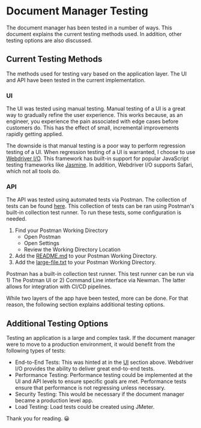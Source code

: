 # Document Manager Testing

The document manager has been tested in a number of ways.
This document explains the current testing methods used.
In addition, other testing options are also discussed.

## Current Testing Methods
The methods used for testing vary based on the application layer.
The UI and API have been tested in the current implementation.

### UI 
The UI was tested using manual testing.
Manual testing of a UI is a great way to gradually refine the user experience.
This works because, as an engineer, you experience the pain associated with edge cases before customers do. 
This has the effect of small, incremental improvements rapidly getting applied.

The downside is that manual testing is a poor way to perform regression testing of a UI.
When regression testing of a UI is warranted, I choose to use [Webdriver I/O](https://webdriver.io/). 
This framework has built-in support for popular JavaScript testing frameworks like [Jasmine](https://jasmine.github.io/). 
In addition, Webdriver I/O supports Safari, which not all tools do.

### API
The API was tested using automated tests via Postman.
The collection of tests can be found [here](./api/PostmanCollection.json).
This collection of tests can be ran using Postman's built-in collection test runner.
To run these tests, some configuration is needed.

1. Find your Postman Working Directory
    - Open Postman
    - Open Settings
    - Review the Working Directory Location
2. Add the [README.md](../README.md) to your Postman Working Directory.
3. Add the [large-file.txt](./api/large-file.txt) to your Postman Working Directory.

Postman has a built-in collection test runner.
This test runner can be run via 1) The Postman UI or 2) Command Line interface via Newman. 
The latter allows for integration with CI/CD pipelines.

While two layers of the app have been tested, more can be done.
For that reason, the following section explains additional testing options.

## Additional Testing Options 
Testing an application is a large and complex task.
If the document manager were to move to a production environment, it would benefit from the following types of tests:

- End-to-End Tests: This was hinted at in the [UI](#ui) section above. Webdriver I/O provides the ability to deliver great end-to-end tests.
- Performance Testing: Performance testing could be implemented at the UI and API levels to ensure specific goals are met. Performance tests ensure that performance is not regressing unless necessary.
- Security Testing: This would be necessary if the document manager became a production level app.
- Load Testing: Load tests could be created using JMeter.

Thank you for reading. 😀